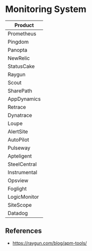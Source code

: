 # Monitoring System

| Product |
|----|
| Prometheus | 
| Pingdom |
| Panopta |
| NewRelic |
| StatusCake |
| Raygun |
| Scout |
| SharePath |
| AppDynamics |
| Retrace |
| Dynatrace |
| Loupe |
| AlertSite |
| AutoPilot |
| Pulseway |
| Apteligent |
| SteelCentral |
| Instrumental |
| Opsview |
| Foglight |
| LogicMonitor |
| SiteScope |
| Datadog | 

## References
- https://raygun.com/blog/apm-tools/
